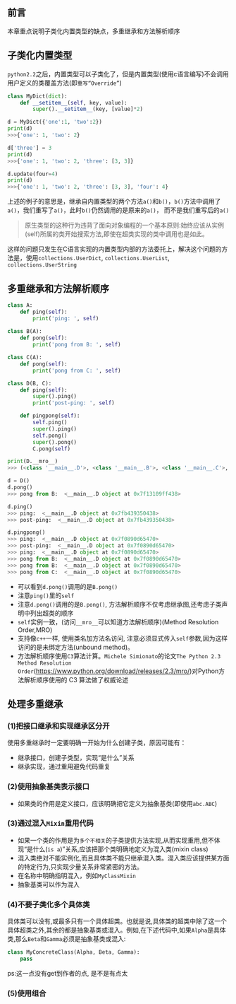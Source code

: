 ## 前言
本章重点说明子类化内置类型的缺点，多重继承和方法解析顺序  

## 子类化内置类型
`python2.2`之后，内置类型可以子类化了，但是内置类型(使用c语言编写)不会调用用户定义的类覆盖方法(即`重写“Override”`)
```python
class MyDict(dict):
    def __setitem__(self, key, value):
        super().__setitem__(key, [value]*2)

d = MyDict({'one':1, 'two':2})
print(d)
>>>{'one': 1, 'two': 2}

d['three'] = 3
print(d)
>>>{'one': 1, 'two': 2, 'three': [3, 3]}

d.update(four=4)
print(d)
>>>{'one': 1, 'two': 2, 'three': [3, 3], 'four': 4}
```
上述的例子的意思是，继承自内置类型的两个方法`a()`和`b()`，`b()`方法中调用了`a()`，我们重写了`a()`，此时`b()`仍然调用的是原来的`a()`， 而不是我们重写后的`a()`  

>原生类型的这种行为违背了面向对象编程的一个基本原则:始终应该从实例(self)所属的类开始搜索方法,即使在超类实现的类中调用也是如此。

这样的问题只发生在C语言实现的内置类型内部的方法委托上，解决这个问题的方法是，使用`collections.UserDict`, `collections.UserList`, `collections.UserString`  

## 多重继承和方法解析顺序
```python
class A:
    def ping(self):
        print('ping: ', self)
    
class B(A):
    def pong(self):
        print('pong from B: ', self)

class C(A):
    def pong(self):
        print('pong from C: ', self)

class D(B, C):
    def ping(self):
        super().ping()
        print('post-ping: ', self)

    def pingpong(self):
        self.ping()
        super().ping()
        self.pong()
        super().pong()
        C.pong(self)

print(D.__mro__)
>>> (<class '__main__.D'>, <class '__main__.B'>, <class '__main__.C'>, <class '__main__.A'>, <class 'object'>)

d = D()
d.pong()
>>> pong from B:  <__main__.D object at 0x7f13109ff438>

d.ping()
>>> ping:  <__main__.D object at 0x7fb439350438>
>>> post-ping:  <__main__.D object at 0x7fb439350438>

d.pingpong()
>>> ping:  <__main__.D object at 0x7f0890d65470>
>>> post-ping:  <__main__.D object at 0x7f0890d65470>
>>> ping:  <__main__.D object at 0x7f0890d65470>
>>> pong from B:  <__main__.D object at 0x7f0890d65470>
>>> pong from B:  <__main__.D object at 0x7f0890d65470>
>>> pong from C:  <__main__.D object at 0x7f0890d65470>
```
- 可以看到`d.pong()`调用的是`B.pong()`
- 注意`ping()`里的`self`
- 注意`d.pong()`调用的是`B.pong()`, 方法解析顺序不仅考虑继承图,还考虑子类声明中列出超类的顺序
- `self`实例一致，(访问`__mro__`可以知道方法解析顺序)(Method Resolution Order,MRO)
- 支持像`c++`一样, 使用类名加方法名访问, 注意必须显式传入`self`参数,因为这样访问的是未绑定方法(unbound method)。
- 方法解析顺序使用`C3`算法计算。`Michele Simionato`的论文`The Python 2.3 Method Resolution Order`(https://www.python.org/download/releases/2.3/mro/)对Python方法解析顺序使用的 C3 算法做了权威论述


## 处理多重继承

### (1)把接口继承和实现继承区分开
使用多重继承时一定要明确一开始为什么创建子类，原因可能有：
- 继承接口，创建子类型，实现“是什么”关系
- 继承实现，通过重用避免代码重复

### (2)使用抽象基类表示接口
- 如果类的作用是定义接口，应该明确把它定义为抽象基类(即使用`abc.ABC`) 

### (3)通过混入`Mixin`重用代码
- 如果一个类的作用是为`多个不相关`的子类提供方法实现,从而实现重用,但不体现“是什么(`is a`)”关系,应该把那个类明确地定义为混入类(mixin class)  
- 混入类绝对不能实例化,而且具体类不能只继承混入类。混入类应该提供某方面的特定行为,只实现少量关系非常紧密的方法。
- 在名称中明确指明混入，例如`MyClassMixin`
- 抽象基类可以作为混入

### (4)不要子类化多个具体类
具体类可以没有,或最多只有一个具体超类。也就是说,具体类的超类中除了这一个具体超类之外,其余的都是抽象基类或混入。例如,在下述代码中,如果`Alpha`是具体类,那么`Beta`和`Gamma`必须是抽象基类或混入:
```python
class MyConcreteClass(Alpha, Beta, Gamma):
    pass
```
ps:这一点没有get到作者的点, 是不是有点太

### (5)使用组合